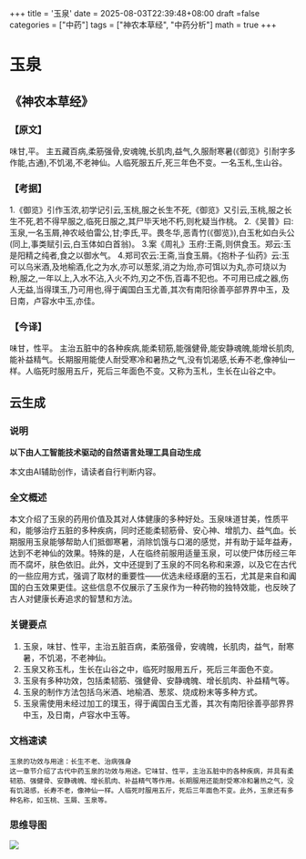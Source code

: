 +++
title = '玉泉'
date = 2025-08-03T22:39:48+08:00
draft =false
categories = ["中药"]
tags = ["神农本草经", "中药分析"]
math = true
+++
#  玉泉

## 《神农本草经》

### 【原文】

味甘,平。
主五藏百病,柔筋强骨,安魂魄,长肌肉,益气,久服耐寒暑(《御览》引耐字多作能,古通),不饥渴,不老神仙。人临死服五斤,死三年色不变。一名玉札,生山谷。

### 【考据】

1.《御览》引作玉浓,初学记引云,玉桃,服之长生不死,《御览》又引云,玉桃,服之长生不死,若不得早服之,临死日服之,其尸毕天地不朽,则朼疑当作桃。
2.《吴普》曰:玉泉,一名玉屑,神农岐伯雷公,甘;李氏,平。畏冬华,恶青竹(《御览》),白玉朼如白头公(同上,事类赋引云,白玉体如白首翁)。
3.案《周礼》玉府:王斋,则供食玉。郑云:玉是阳精之纯者,食之以御水气。
4.郑司农云:王斋,当食玉屑。《抱朴子·仙药》云:玉可以乌米酒,及地榆酒,化之为水,亦可以葱浆,消之为炲,亦可饵以为丸,亦可烧以为粉,服之,一年以上,入水不沾,入火不灼,刃之不伤,百毒不犯也。不可用已成之器,伤人无益,当得璞玉,乃可用也,得于阗国白玉尤善,其次有南阳徐善亭部界界中玉，及日南，卢容水中玉,亦佳。

### 【今译】

味甘，性平。
主治五脏中的各种疾病,能柔韧筋,能强健骨,能安静魂魄,能增长肌肉,能补益精气。长期服用能使人耐受寒冷和暑热之气,没有饥渴感,长寿不老,像神仙一样。人临死时服用五斤，死后三年面色不变。又称为玉札，生长在山谷之中。

## 云生成

### 说明

**以下由人工智能技术驱动的自然语言处理工具自动生成**

本文由AI辅助创作，请读者自行判断内容。

### 全文概述

本文介绍了玉泉的药用价值及其对人体健康的多种好处。玉泉味道甘美，性质平和，能够治疗五脏的多种疾病，同时还能柔韧筋骨、安心神、增肌力、益气血。长期服用玉泉能够帮助人们抵御寒暑，消除饥饿与口渴的感觉，并有助于延年益寿，达到不老神仙的效果。特殊的是，人在临终前服用适量玉泉，可以使尸体历经三年而不腐坏，肤色依旧。此外，文中还提到了玉泉的不同名称和来源，以及它在古代的一些应用方式，强调了取材的重要性——优选未经琢磨的玉石，尤其是来自和阗国的白玉效果更佳。这些信息不仅展示了玉泉作为一种药物的独特效能，也反映了古人对健康长寿追求的智慧和方法。

### 关键要点

1. 玉泉，味甘、性平，主治五脏百病，柔筋强骨，安魂魄，长肌肉，益气，耐寒暑，不饥渴，不老神仙。
2. 玉泉又称玉札，生长在山谷之中，临死时服用五斤，死后三年面色不变。
3. 玉泉有多种功效，包括柔韧筋、强健骨、安静魂魄、增长肌肉、补益精气等。
4. 玉泉的制作方法包括乌米酒、地榆酒、葱浆、烧成粉末等多种方式。
5. 玉泉需使用未经过加工的璞玉，得于阗国白玉尤善，其次有南阳徐善亭部界界中玉，及日南，卢容水中玉等。

### 文档速读

```
玉泉的功效与用途：长生不老、治病强身
这一章节介绍了古代中药玉泉的功效与用途。它味甘、性平，主治五脏中的各种疾病，并具有柔韧筋、强健骨、安静魂魄、增长肌肉、补益精气等作用。长期服用还能耐受寒冷和暑热之气，没有饥渴感，长寿不老，像神仙一样。人临死时服用五斤，死后三年面色不变。此外，玉泉还有多种名称，如玉桃、玉屑、玉泉等。
```

### 思维导图

![](D:\Dpan\BanGong\Markdown\总结\神农本草经\上篇\03玉泉\【脑图】03玉泉.jpeg)

